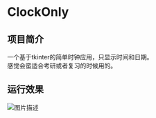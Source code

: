 # ClockOnly

## 项目简介  
一个基于tkinter的简单时钟应用，只显示时间和日期。  
感觉会蛮适合考研或者复习的时候用的。  

## 运行效果
![图片描述](images/example.png)
